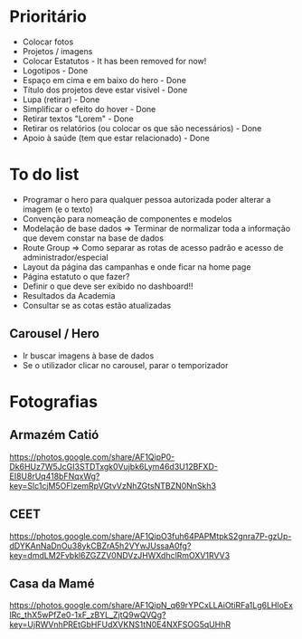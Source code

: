 # Prioritário

- Colocar fotos 
- Projetos / imagens 
- Colocar Estatutos - It has been removed for now! 
- Logotipos - Done
- Espaço em cima e em baixo do hero - Done 
- Título dos projetos deve estar visível - Done
- Lupa (retirar) - Done
- Simplificar o efeito do hover - Done 
- Retirar textos "Lorem" - Done 
- Retirar os relatórios (ou colocar os que são necessários) - Done 
- Apoio à saúde (tem que estar relacionado) - Done 

# To do list 

- Programar o hero para qualquer pessoa autorizada poder alterar a imagem (e o texto)
- Convenção para nomeação de componentes e modelos
- Modelação de base dados => Terminar de normalizar toda a informação que devem constar na base de dados  
- Route Group => Como separar as rotas de acesso padrão e acesso de administrador/especial
- Layout da página das campanhas e onde ficar na home page 
- Página estatuto o que fazer? 
- Definir o que deve ser exibido no dashboard!!
- Resultados da Academia
- Consultar se as cotas estão atualizadas

## Carousel / Hero

- Ir buscar imagens à base de dados
- Se o utilizador clicar no carousel, parar o temporizador

# Fotografias

## Armazém Catió
https://photos.google.com/share/AF1QipP0-Dk6HUz7W5JcGI3STDTxgk0Vujbk6Lym46d3U12BFXD-EI8U8rUq418bFNqxWg?key=Slc1cjM5OFlzemRpVGtvVzNhZGtsNTBZN0NnSkh3

## CEET
https://photos.google.com/share/AF1QipO3fuh64PAPMtpkS2gnra7P-gzUp-dDYKAnNaDnOu38ykCBZrA5h2VYwJUssaA0fg?key=dmdLM2Fvbkl6ZGZZV0NDVzJHWXdhclRmOXV1RVV3

## Casa da Mamé
https://photos.google.com/share/AF1QipN_q69rYPCxLLAiOtiRFa1Lg6LHloExlRc_thX5wPfZe0-1xF_zBYL_ZjtQ9wQVQg?key=UjRWVnhPREtGbHFUdXVKNS1tN0E4NXFSOG5qUHhR